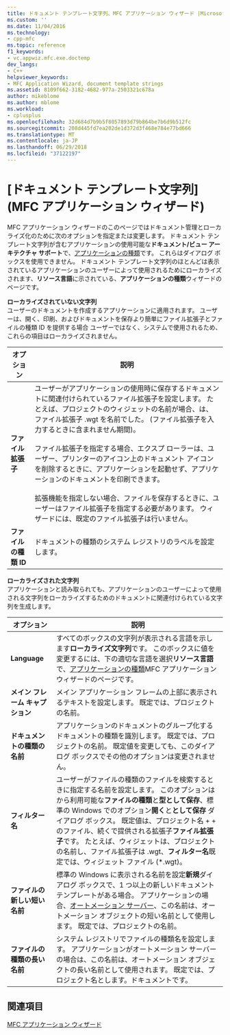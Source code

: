 ```yaml
---
title: ドキュメント テンプレート文字列、MFC アプリケーション ウィザード |Microsoft ドキュメント
ms.custom: ''
ms.date: 11/04/2016
ms.technology:
- cpp-mfc
ms.topic: reference
f1_keywords:
- vc.appwiz.mfc.exe.doctemp
dev_langs:
- C++
helpviewer_keywords:
- MFC Application Wizard, document template strings
ms.assetid: 8109f662-3182-4682-977a-2503321c678a
author: mikeblome
ms.author: mblome
ms.workload:
- cplusplus
ms.openlocfilehash: 32d684d7b9b5f8057893d79b864be7b6d9b512fc
ms.sourcegitcommit: 208d445fd7ea202de1d372d3f468e784e77bd666
ms.translationtype: MT
ms.contentlocale: ja-JP
ms.lasthandoff: 06/29/2018
ms.locfileid: "37122197"
---
```

# <a name="document-template-strings-mfc-application-wizard"></a>[ドキュメント テンプレート文字列] (MFC アプリケーション ウィザード)
MFC アプリケーション ウィザードのこのページではドキュメント管理とローカライズ化のために次のオプションを指定または変更します。 ドキュメント テンプレート文字列が含むアプリケーションの使用可能な**ドキュメント/ビュー アーキテクチャ サポート**で、[アプリケーションの種類](../../mfc/reference/application-type-mfc-application-wizard.md)です。 これらはダイアログ ボックスを使用できません。 ドキュメント テンプレート文字列のほとんどは表示されているアプリケーションのユーザーによって使用されるためにローカライズされます、**リソース言語**に示されている、**アプリケーションの種類**ウィザードのページです。  
  
 **ローカライズされていない文字列**  
 ユーザーのドキュメントを作成するアプリケーションに適用されます。 ユーザーは、開く、印刷、およびドキュメントを保存より簡単にファイル拡張子とファイルの種類 ID を提供する場合 ユーザーではなく、システムで使用されるため、これらの項目はローカライズされません。  
  
|オプション|説明|  
|------------|-----------------|  
|**ファイル拡張子**|ユーザーがアプリケーションの使用時に保存するドキュメントに関連付けられているファイル拡張子を設定します。 たとえば、プロジェクトのウィジェットの名前が場合、は、ファイル拡張子 .wgt を名前でした。 (ファイル拡張子を入力するときに含まれません期間)。<br /><br /> ファイル拡張子を指定する場合、エクスプ ローラーは、ユーザー、プリンターのアイコン上のドキュメント アイコンを削除するときに、アプリケーションを起動せず、アプリケーションのドキュメントを印刷できます。<br /><br /> 拡張機能を指定しない場合、ファイルを保存するときに、ユーザーはファイル拡張子を指定する必要があります。 ウィザードには、既定のファイル拡張子は行いません。|  
|**ファイルの種類 ID**|ドキュメントの種類のシステム レジストリのラベルを設定します。|  
  
 **ローカライズされた文字列**  
 アプリケーションと読み取られても、アプリケーションのユーザーによって使用される文字列をローカライズするためのドキュメントに関連付けられている文字列を生成します。  
  
|オプション|説明|  
|------------|-----------------|  
|**Language**|すべてのボックスの文字列が表示される言語を示します**ローカライズ文字列**です。 このボックスに値を変更するには、下の適切な言語を選択**リソース言語**で、[アプリケーションの種類](../../mfc/reference/application-type-mfc-application-wizard.md)MFC アプリケーション ウィザードのページです。|  
|**メイン フレーム キャプション**|メイン アプリケーション フレームの上部に表示されるテキストを設定します。 既定では、プロジェクトの名前。|  
|**ドキュメントの種類の名前**|アプリケーションのドキュメントのグループ化するドキュメントの種類を識別します。 既定では、プロジェクトの名前。 既定値を変更しても、このダイアログ ボックスでその他のオプションは変更されません。|  
|**フィルター名**|ユーザーがファイルの種類のファイルを検索するときに指定する名前を設定します。 このオプションはから利用可能な**ファイルの種類**と**型として保存**、標準の Windows でのオプション**開く**と**として保存** ダイアログ ボックス。 既定値は、プロジェクト名 + + のファイル、続くで提供される拡張子**ファイル拡張子**です。 たとえば、ウィジェットは、プロジェクトの名前し、ファイル拡張子は .wgt、**フィルター名**既定では、ウィジェット ファイル (*.wgt)。|  
|**ファイルの新しい短い名前**|標準の Windows に表示される名前を設定**新規**ダイアログ ボックスで、1 つ以上の新しいドキュメント テンプレートがある場合。 アプリケーションの場合、[オートメーション サーバー](../../mfc/automation-servers.md)、この名前は、オートメーション オブジェクトの短い名前として使用します。 既定では、プロジェクトの名前。|  
|**ファイルの種類の長い名前**|システム レジストリでファイルの種類名を設定します。 アプリケーションがオートメーション サーバーの場合は、この名前は、オートメーション オブジェクトの長い名前として使用されます。 既定では、プロジェクト名とします。ドキュメントです。|  
  
## <a name="see-also"></a>関連項目  
 [MFC アプリケーション ウィザード](../../mfc/reference/mfc-application-wizard.md)


